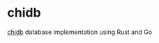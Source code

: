 # chidb
[chidb](http://chi.cs.uchicago.edu/chidb/index.html) database implementation using Rust and Go
